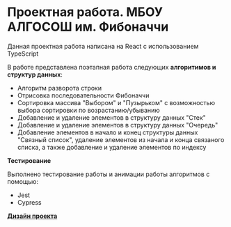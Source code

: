 # Проектная работа. МБОУ АЛГОСОШ им. Фибоначчи

Данная проектная работа написана на React с использованием TypeScript

В работе представлена поэтапная работа следующих **алгоритимов и структур данных**:

- Алгоритм разворота строки
- Отрисовка последовательности Фибоначчи
- Сортировка массива "Выбором" и "Пузырьком" с возможностью выбора сортировки по возрастанию/убыванию
- Добавление и удаление элементов в структуру данных "Стек"
- Добавление и удаление элементов в структуру данных "Очередь"
- Добавление элементов в начало и конец структуры данных "Связный список", удаление элементов из начала и конца связаного списка, а также добавление и удаление элементов по индексу

**Тестирование**

Выполнено тестирование работы и анимации работы алгоритмов с помощью:

- Jest
- Cypress

[**Дизайн проекта**](https://www.figma.com/file/RIkypcTQN5d37g7RRTFid0/Algososh_external_link?node-id=0%3A1)
